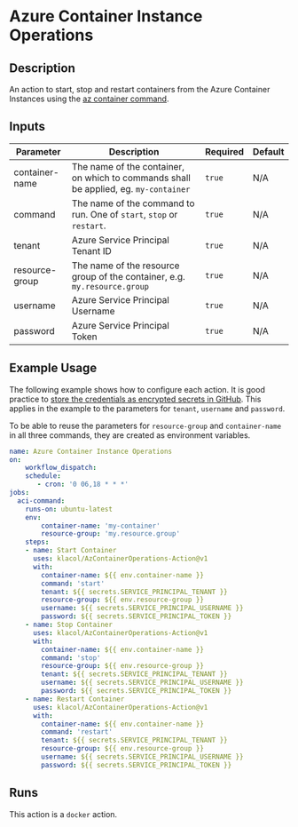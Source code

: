 # Azure Container Instance Operations
## Description

An action to start, stop and restart containers from the Azure Container Instances using the [az container command](https://docs.microsoft.com/de-de/cli/azure/container?view=azure-cli-latest).

## Inputs

| Parameter | Description | Required | Default |
| - | - | - | - |
| container-name | The name of the container, on which to commands shall be applied, eg. `my-container` | `true` | N/A |
| command | The name of the command to run. One of `start`, `stop` or `restart`.  | `true` | N/A |
| tenant | Azure Service Principal Tenant ID | `true` | N/A |
| resource-group | The name of the resource group of the container, e.g. `my.resource.group` | `true`  | N/A  |
| username | Azure Service Principal Username | `true` | N/A |
| password | Azure Service Principal Token | `true` | N/A |

## Example Usage

The following example shows how to configure each action. It is good practice to [store the credentials as encrypted secrets in GitHub](https://docs.github.com/en/actions/security-guides/encrypted-secrets). This applies in the example to the parameters for ```tenant```, ```username``` and ```password```.

To be able to reuse the parameters for ```resource-group``` and ```container-name``` in all three commands, they are created as environment variables.

```yaml
name: Azure Container Instance Operations
on: 
    workflow_dispatch: 
    schedule:
       - cron: '0 06,18 * * *'
jobs:
  aci-command:
    runs-on: ubuntu-latest
    env:
        container-name: 'my-container' 
        resource-group: 'my.resource.group'
    steps:
    - name: Start Container
      uses: klacol/AzContainerOperations-Action@v1
      with:
        container-name: ${{ env.container-name }}
        command: 'start'
        tenant: ${{ secrets.SERVICE_PRINCIPAL_TENANT }}
        resource-group: ${{ env.resource-group }}
        username: ${{ secrets.SERVICE_PRINCIPAL_USERNAME }}
        password: ${{ secrets.SERVICE_PRINCIPAL_TOKEN }}
    - name: Stop Container
      uses: klacol/AzContainerOperations-Action@v1
      with:
        container-name: ${{ env.container-name }}
        command: 'stop'
        resource-group: ${{ env.resource-group }}
        tenant: ${{ secrets.SERVICE_PRINCIPAL_TENANT }}
        username: ${{ secrets.SERVICE_PRINCIPAL_USERNAME }}
        password: ${{ secrets.SERVICE_PRINCIPAL_TOKEN }}
    - name: Restart Container
      uses: klacol/AzContainerOperations-Action@v1
      with:
        container-name: ${{ env.container-name }}
        command: 'restart'
        tenant: ${{ secrets.SERVICE_PRINCIPAL_TENANT }}
        resource-group: ${{ env.resource-group }}
        username: ${{ secrets.SERVICE_PRINCIPAL_USERNAME }}
        password: ${{ secrets.SERVICE_PRINCIPAL_TOKEN }}

```

## Runs

This action is a `docker` action.
